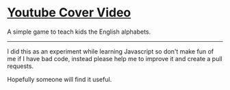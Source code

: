 # [Youtube Cover Video](http://mahdif.github.io/youtube-cover-video/)
A simple game to teach kids the English alphabets.

-----------

I did this as an experiment while learning Javascript so don't make fun of me if I have bad code, instead please help me to improve it and create a pull requests.

Hopefully someone will find it useful.
